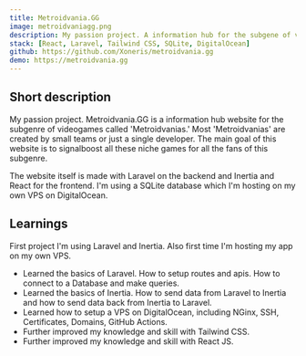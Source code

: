 ```yaml
---
title: Metroidvania.GG
image: metroidvaniagg.png
description: My passion project. A information hub for the subgene of videogames called 'Metroidvanias'. Made with React and Laravel hosted on my own VPS on DigitalOcean. 
stack: [React, Laravel, Tailwind CSS, SQLite, DigitalOcean]
github: https://github.com/Xoneris/metroidvania.gg
demo: https://metroidvania.gg
---
```


## Short description
My passion project. Metroidvania.GG is a information hub website for the subgenre of videogames called 'Metroidvanias.' Most 'Metroidvanias' are created by small teams or just a single developer. The main goal of this website is to signalboost all these niche games for all the fans of this subgenre. 

The website itself is made with Laravel on the backend and Inertia and React for the frontend. I'm using a SQLite database which I'm hosting on my own VPS on DigitalOcean.  

## Learnings
First project I'm using Laravel and Inertia. Also first time I'm hosting my app on my own VPS.
- Learned the basics of Laravel. How to setup routes and apis. How to connect to a Database and make queries. 
- Learned the basics of Inertia. How to send data from Laravel to Inertia and how to send data back from Inertia to Laravel.
- Learned how to setup a VPS on DigitalOcean, including NGinx, SSH, Certificates, Domains, GitHub Actions. 
- Further improved my knowledge and skill with Tailwind CSS.
- Further improved my knowledge and skill with React JS. 